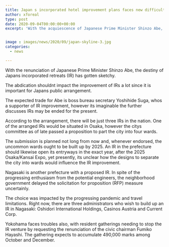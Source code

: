 ```yaml
---
title: Japan s incorporated hotel improvement plans faces new difficulties
author: xforeal 
type: post
date: 2020-09-04T00:00:00+00:00
excerpt: 'With the acquiescence of Japanese Prime Minister Shinzo Abe, the destiny of Japans incorporated retreats (IR) has become questionable '


image : images/news/2020/09/japan-skyline-3.jpg
categories:
  - news

---
```

With the renunciation of Japanese Prime Minister Shinzo Abe, the destiny of Japans incorporated retreats (IR) has gotten sketchy. 

The abdication <span data-contrast="auto">shouldnt </span><span data-contrast="auto">impact the improvement of IRs a lot since it is important for Japans public arrangement. </span>

The expected trade for Abe is boss bureau secretary Yoshihide Suga, <span data-contrast="auto">whos </span><span data-contrast="auto">a supporter of IR improvement, however its imaginable the further discusses IRs may be ended for the present. </span><span data-ccp-props="{" />

According to the arrangement, there will be just three IRs in the nation. One of the arranged IRs would <span data-contrast="auto">be situated in </span><span data-contrast="auto">Osaka, however the citys committee as of late passed a proposition to part the city into four wards. </span>

The submission is planned not long from now and, whenever endorsed, the uncommon wards ought to be built up by 2025. An IR in the prefecture should likewise open its entryways in the exact year, after the 2025 Osaka/Kansai Expo, yet presently, <span data-contrast="auto">its </span><span data-contrast="auto">unclear how the designs to separate the city into wards would influence the IR improvement. </span><span data-ccp-props="{" />

Nagasaki is another prefecture with a proposed IR. In spite of the progressing enthusiasm from the potential engineers, the neighborhood government delayed the solicitation for proposition (RFP) measure uncertainly. 

The choice was impacted by the progressing pandemic and travel limitations. Right now, there are three administrators who wish to build up an IR in Nagasaki: <span data-contrast="auto">Oshidori </span><span data-contrast="auto">International Holdings, Casinos </span><span data-contrast="auto">Austria </span><span data-contrast="auto">and Current Corp. </span><span data-ccp-props="{" />

Yokohama faces troubles also, with resident gatherings needing to stop the IR venture by requesting the renunciation of the civic chairman Fumiko Hayashi. The gathering expects to accumulate 490,000 marks among October and December.<span data-ccp-props="{" />
